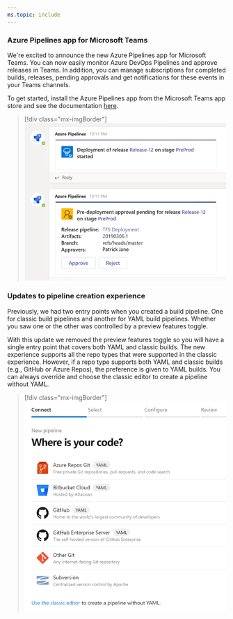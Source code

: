 ```yaml
---
ms.topic: include
---
```


### Azure Pipelines app for Microsoft Teams

We're excited to announce the new Azure Pipelines app for Microsoft Teams. You can now easily monitor Azure DevOps Pipelines and approve releases in Teams. In addition, you can manage subscriptions for completed builds, releases, pending approvals and get notifications for these events in your Teams channels.

To get started, install the Azure Pipelines app from the Microsoft Teams app store and see the documentation [here](https://docs.microsoft.com/en-us/azure/devops/pipelines/integrations/microsoft-teams?view=azure-devops).

> [!div class="mx-imgBorder"]
![Badge](../../_img/151_09.png "Azure Pipelines app for Microsoft Teams")

### Updates to pipeline creation experience

Previously, we had two entry points when you created a build pipeline. One for classic build pipelines and another for YAML build pipelines. Whether you saw one or the other was controlled by a preview features toggle. 

With this update we removed the preview features toggle so you will have a single entry point that covers both YAML and classic builds. The new experience supports all the repo types that were supported in the classic experience. However, if a repo type supports both YAML and classic builds (e.g., GitHub or Azure Repos), the preference is given to YAML builds. You can always override and choose the classic editor to create a pipeline without YAML.

> [!div class="mx-imgBorder"]
![Badge](../../_img/151_10.png "New pipeline - where is your code?")